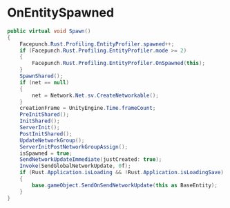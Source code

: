 <Badge type="danger" text="Carbon Compatible"/><Badge type="warning" text="Oxide Compatible"/>
# OnEntitySpawned
```csharp
public virtual void Spawn()
{
	Facepunch.Rust.Profiling.EntityProfiler.spawned++;
	if (Facepunch.Rust.Profiling.EntityProfiler.mode >= 2)
	{
		Facepunch.Rust.Profiling.EntityProfiler.OnSpawned(this);
	}
	SpawnShared();
	if (net == null)
	{
		net = Network.Net.sv.CreateNetworkable();
	}
	creationFrame = UnityEngine.Time.frameCount;
	PreInitShared();
	InitShared();
	ServerInit();
	PostInitShared();
	UpdateNetworkGroup();
	ServerInitPostNetworkGroupAssign();
	isSpawned = true;
	SendNetworkUpdateImmediate(justCreated: true);
	Invoke(SendGlobalNetworkUpdate, 0f);
	if (Rust.Application.isLoading && !Rust.Application.isLoadingSave)
	{
		base.gameObject.SendOnSendNetworkUpdate(this as BaseEntity);
	}
}

```

